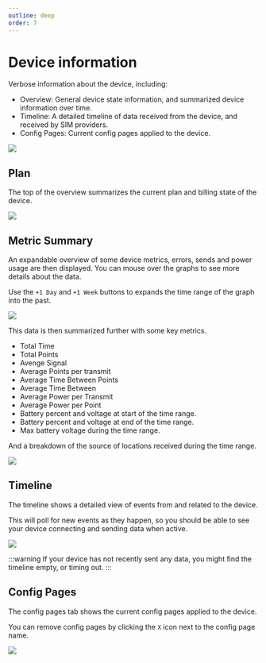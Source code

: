 ```yaml
---
outline: deep
order: 7
---
```

# Device information

Verbose information about the device, including:
 - Overview: General device state information, and summarized device information over time.
 - Timeline: A detailed timeline of data received from the device, and received by SIM providers.
 - Config Pages: Current config pages applied to the device.

![](https://i.imgur.com/GnwHbXd.png)

## Plan

The top of the overview summarizes the current plan and billing state of the device.

![](https://i.imgur.com/tIjgUsM.png)

## Metric Summary

An expandable overview of some device metrics, errors, sends and power usage are then displayed.
You can mouse over the graphs to see more details about the data.

Use the `+1 Day` and `+1 Week` buttons to expands the time range of the graph into the past.

![](https://i.imgur.com/alZiO0u.png)

This data is then summarized further with some key metrics.

- Total Time
- Total Points
- Avenge Signal
- Average Points per transmit
- Average Time Between Points
- Average Time Between
- Average Power per Transmit
- Average Power per Point
- Battery percent and voltage at start of the time range.
- Battery percent and voltage at end of the time range.
- Max battery voltage during the time range.

And a breakdown of the source of locations received during the time range.

![](https://i.imgur.com/oIgFTmS.png)

## Timeline

The timeline shows a detailed view of events from and related to the device.

This will poll for new events as they happen, so you should be able to see your device connecting and sending data when active.

![](https://i.imgur.com/WoevCJG.png)

:::warning
If your device has not recently sent any data, you might find the timeline empty, or timing out.
:::

## Config Pages

The config pages tab shows the current config pages applied to the device.

You can remove config pages by clicking the `X` icon next to the config page name.

![](https://i.imgur.com/nrXrJW2.png)
